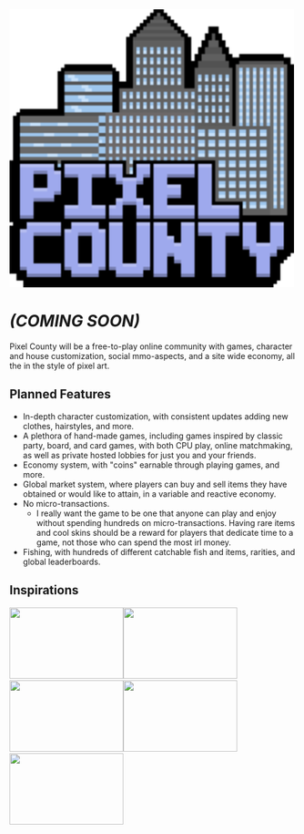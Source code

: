 <img src="https://raw.githubusercontent.com/Nibrock/pixelcounty/0bd17964cf46057114b8d50f0d0c3330017d83a6/assets/Logo-b.svg" width="500">

# *(COMING SOON)*
Pixel County will be a free-to-play online community with games, character and house customization, social mmo-aspects, and a site wide economy, all the in the style of pixel art.

## Planned Features

 - In-depth character customization, with consistent updates adding new clothes, hairstyles, and more.
 - A plethora of hand-made games, including games inspired by classic party, board, and card games, with both CPU play, online matchmaking, as well as private hosted lobbies for just you and your friends.
 - Economy system, with "coins" earnable through playing games, and more.
 - Global market system, where players can buy and sell items they have obtained or would like to attain, in a variable and reactive economy.
 - No micro-transactions.
    - I really want the game to be one that anyone can play and enjoy without spending hundreds on micro-transactions. Having rare items and cool skins should be a reward for players that dedicate time to a game, not those who can spend the most irl money.
 - Fishing, with hundreds of different catchable fish and items, rarities, and global leaderboards.
 
## Inspirations

<img src="https://static1.thegamerimages.com/wordpress/wp-content/uploads/2020/12/Habbo-Hotel.jpg" width="200" height="125"><img src="https://assets.nintendo.com/image/upload/c_fill,w_1200/q_auto:best/f_auto/dpr_2.0/ncom/en_US/games/switch/s/stardew-valley-switch/hero" width="200" height="125"><img src="https://static.tvtropes.org/pmwiki/pub/images/millsberry.jpg" width="200" height="125"><img src="https://cdn.mos.cms.futurecdn.net/mCumGsFHmUfbUnCU5JbiMf-970-80.jpg.webp" width="200" height="125"><img src="https://raush.files.wordpress.com/2010/02/tm.png" width="200" height="125">


